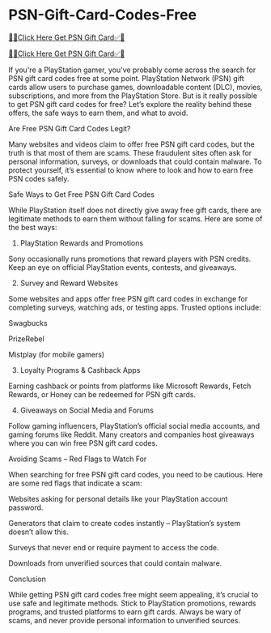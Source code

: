# PSN-Gift-Card-Codes-Free


[🎁✅Click Here Get PSN Gift Card✅🎁](https://freebest.site/ppp/)

[🎁✅Click Here Get PSN Gift Card✅🎁](https://freebest.site/ppp/)


If you're a PlayStation gamer, you've probably come across the search for PSN gift card codes free at some point. PlayStation Network (PSN) gift cards allow users to purchase games, downloadable content (DLC), movies, subscriptions, and more from the PlayStation Store. But is it really possible to get PSN gift card codes for free? Let’s explore the reality behind these offers, the safe ways to earn them, and what to avoid.

Are Free PSN Gift Card Codes Legit?

Many websites and videos claim to offer free PSN gift card codes, but the truth is that most of them are scams. These fraudulent sites often ask for personal information, surveys, or downloads that could contain malware. To protect yourself, it’s essential to know where to look and how to earn free PSN codes safely.

Safe Ways to Get Free PSN Gift Card Codes

While PlayStation itself does not directly give away free gift cards, there are legitimate methods to earn them without falling for scams. Here are some of the best ways:

1. PlayStation Rewards and Promotions

Sony occasionally runs promotions that reward players with PSN credits. Keep an eye on official PlayStation events, contests, and giveaways.

2. Survey and Reward Websites

Some websites and apps offer free PSN gift card codes in exchange for completing surveys, watching ads, or testing apps. Trusted options include:

Swagbucks

PrizeRebel

Mistplay (for mobile gamers)

3. Loyalty Programs & Cashback Apps

Earning cashback or points from platforms like Microsoft Rewards, Fetch Rewards, or Honey can be redeemed for PSN gift cards.

4. Giveaways on Social Media and Forums

Follow gaming influencers, PlayStation’s official social media accounts, and gaming forums like Reddit. Many creators and companies host giveaways where you can win free PSN gift card codes.

Avoiding Scams – Red Flags to Watch For

When searching for free PSN gift card codes, you need to be cautious. Here are some red flags that indicate a scam:

Websites asking for personal details like your PlayStation account password.

Generators that claim to create codes instantly – PlayStation’s system doesn’t allow this.

Surveys that never end or require payment to access the code.

Downloads from unverified sources that could contain malware.

Conclusion

While getting PSN gift card codes free might seem appealing, it’s crucial to use safe and legitimate methods. Stick to PlayStation promotions, rewards programs, and trusted platforms to earn gift cards. Always be wary of scams, and never provide personal information to unverified sources.
